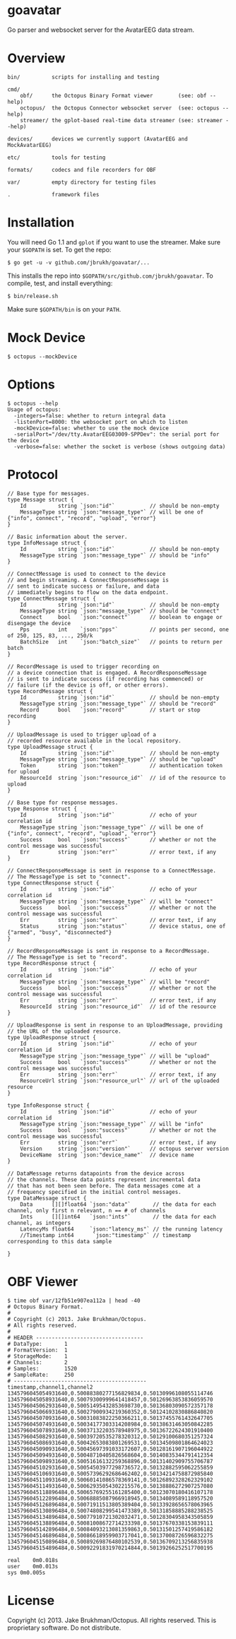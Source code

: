 goavatar
========

Go parser and websocket server for the AvatarEEG data stream.

Overview
========

    bin/          scripts for installing and testing

    cmd/
        obf/      the Octopus Binary Format viewer        (see: obf --help)
        octopus/  the Octopus Connector websocket server  (see: octopus --help)
        streamer/ the gplot-based real-time data streamer (see: streamer --help)
    
    devices/      devices we currently support (AvatarEEG and MockAvatarEEG)

    etc/          tools for testing

    formats/      codecs and file recorders for OBF

    var/          empty directory for testing files

    .             framework files      

Installation
============

You will need Go 1.1 and <code>gplot</code> if you want to use the streamer. Make sure your <code>$GOPATH</code> is set. To get the repo:

    $ go get -u -v github.com/jbrukh/goavatar/...

This installs the repo into <code>$GOPATH/src/github.com/jbrukh/goavatar</code>. To compile, test, and install everything:

    $ bin/release.sh

Make sure <code>$GOPATH/bin</code> is on your <code>PATH</code>.

Mock Device
===========

    $ octopus --mockDevice
    
Options
=======

    $ octopus --help
    Usage of octopus:
      -integers=false: whether to return integral data
      -listenPort=8000: the websocket port on which to listen
      -mockDevice=false: whether to use the mock device
      -serialPort="/dev/tty.AvatarEEG03009-SPPDev": the serial port for the device
      -verbose=false: whether the socket is verbose (shows outgoing data)

Protocol
========

    // Base type for messages.
    type Message struct {
        Id          string `json:"id"`           // should be non-empty
        MessageType string `json:"message_type"` // will be one of {"info", connect", "record", "upload", "error"}
    }

    // Basic information about the server.
    type InfoMessage struct {
        Id          string `json:"id"`           // should be non-empty
        MessageType string `json:"message_type"` // should be "info"
    }

    // ConnectMessage is used to connect to the device
    // and begin streaming. A ConnectResponseMessage is 
    // sent to indicate success or failure, and data
    // immediately begins to flow on the data endpoint.
    type ConnectMessage struct {
        Id          string `json:"id"`           // should be non-empty
        MessageType string `json:"message_type"` // should be "connect"
        Connect     bool   `json:"connect"`      // boolean to engage or disengage the device
        Pps         int    `json:"pps"`          // points per second, one of 250, 125, 83, ..., 250/k
        BatchSize   int    `json:"batch_size"`   // points to return per batch
    }

    // RecordMessage is used to trigger recording on
    // a device connection that is engaged. A RecordResponseMessage
    // is sent to indicate success (if recording has commenced) or
    // failure (if the device is off, or other errors).
    type RecordMessage struct {
        Id          string `json:"id"`           // should be non-empty
        MessageType string `json:"message_type"` // should be "record"
        Record      bool   `json:"record"`       // start or stop recording
    }

    // UploadMessage is used to trigger upload of a
    // recorded resource available in the local repository.
    type UploadMessage struct {
        Id          string `json:"id"`           // should be non-empty
        MessageType string `json:"message_type"` // should be "upload"
        Token       string `json:"token"`        // authentication token for upload
        ResourceId  string `json:"resource_id"`  // id of the resource to upload
    }

    // Base type for response messages.
    type Response struct {
        Id          string `json:"id"`           // echo of your correlation id
        MessageType string `json:"message_type"` // will be one of {"info", connect", "record", "upload", "error"}
        Success     bool   `json:"success"`      // whether or not the control message was successful
        Err         string `json:"err"`          // error text, if any
    }

    // ConnectResponseMessage is sent in response to a ConnectMessage.
    // The MessageType is set to "connect".
    type ConnectResponse struct {
        Id          string `json:"id"`           // echo of your correlation id
        MessageType string `json:"message_type"` // will be "connect"
        Success     bool   `json:"success"`      // whether or not the control message was successful
        Err         string `json:"err"`          // error text, if any
        Status      string `json:"status"`       // device status, one of {"armed", "busy", "disconnected"}
    }

    // RecordResponseMessage is sent in response to a RecordMessage.
    // The MessageType is set to "record".
    type RecordResponse struct {
        Id          string `json:"id"`           // echo of your correlation id
        MessageType string `json:"message_type"` // will be "record"
        Success     bool   `json:"success"`      // whether or not the control message was successful
        Err         string `json:"err"`          // error text, if any
        ResourceId  string `json:"resource_id"`  // id of the resource
    }

    // UploadResponse is sent in response to an UploadMessage, providing
    // the URL of the uploaded resource.
    type UploadResponse struct {
        Id          string `json:"id"`           // echo of your correlation id
        MessageType string `json:"message_type"` // will be "upload"
        Success     bool   `json:"success"`      // whether or not the control message was successful
        Err         string `json:"err"`          // error text, if any
        ResourceUrl string `json:"resource_url"` // url of the uploaded resource
    }

    type InfoResponse struct {
        Id          string `json:"id"`           // echo of your correlation id
        MessageType string `json:"message_type"` // will be "info"
        Success     bool   `json:"success"`      // whether or not the control message was successful
        Err         string `json:"err"`          // error text, if any
        Version     string `json:"version"`      // octopus server version
        DeviceName  string `json:"device_name"`  // device name
    }

    // DataMessage returns datapoints from the device across 
    // the channels. These data points represent incremental data
    // that has not been seen before. The data messages come at a 
    // frequency specified in the initial control messages.
    type DataMessage struct {
        Data      [][]float64 `json:"data"`       // the data for each channel, only first n relevant, n == # of channels
        Ints      [][]int64   `json:"ints"`       // the data for each channel, as integers
        LatencyMs float64     `json:"latency_ms"` // the running latency
        //Timestamp int64      `json:"timestamp"` // timestamp corresponding to this data sample

    }

OBF Viewer
==========

    $ time obf var/12fb51e907ea112a | head -40
    # Octopus Binary Format.
    #
    # Copyright (c) 2013. Jake Brukhman/Octopus.
    # All rights reserved.
    #
    # HEADER ----------------------------------
    # DataType:       1
    # FormatVersion:  1
    # StorageMode:    1
    # Channels:       2
    # Samples:        1520
    # SampleRate:     250
    # ------------------------------------------
    timestamp,channel1,channel2
    1345796045054931640,0.50088380277156829834,0.50130996108055114746
    1345796045058931640,0.50079300999641418457,0.50126963853836059570
    1345796045062931640,0.50051495432853698730,0.50136803090572357178
    1345796045066931640,0.50027900934219360352,0.50124102830886840820
    1345796045070931640,0.50031083822250366211,0.50137455761432647705
    1345796045074931640,0.50034177303314208984,0.50138631463050842285
    1345796045078931640,0.50037132203578948975,0.50136722624301910400
    1345796045082931640,0.50039720535278320312,0.50129100680351257324
    1345796045086931640,0.50042653083801269531,0.50134509801864624023
    1345796045090931640,0.50045697391033172607,0.50128161907196044922
    1345796045094931640,0.50048710405826568604,0.50140835344791412354
    1345796045098931640,0.50051616132259368896,0.50131402909755706787
    1345796045102931640,0.50054503977298736572,0.50132882595062255859
    1345796045106931640,0.50057396292686462402,0.50134214758872985840
    1345796045110931640,0.50060141086578369141,0.50126892328262329102
    1345796045114931640,0.50062935054302215576,0.50138886272907257080
    1345796045118896484,0.50065769255161285400,0.50123070180416107178
    1345796045122896484,0.50068885087966918945,0.50134089589118957520
    1345796045126896484,0.50071911513805389404,0.50133928656578063965
    1345796045130896484,0.50074808299541473389,0.50131858885288238525
    1345796045134896484,0.50077910721302032471,0.50128304958343505859
    1345796045138896484,0.50081008672714233398,0.50137670338153839111
    1345796045142896484,0.50084093213081359863,0.50131501257419586182
    1345796045146896484,0.50086618959903717041,0.50137008726596832275
    1345796045150896484,0.50089269876480102539,0.50136709213256835938
    1345796045154896484,0.50092291831970214844,0.50139266252517700195

    real    0m0.018s
    user    0m0.013s
    sys 0m0.005s

License
=======

Copyright (c) 2013. Jake Brukhman/Octopus. All rights reserved. This is proprietary software. Do not distribute.
